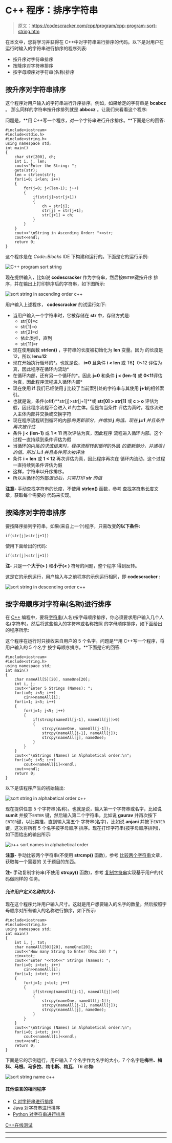 # C++ 程序：排序字符串

> 原文：<https://codescracker.com/cpp/program/cpp-program-sort-string.htm>

在本文中，您将学习并获得在 C++中对字符串进行排序的代码。以下是对用户在运行时输入的字符串进行排序的程序列表:

*   按升序对字符串排序
*   按降序对字符串排序
*   按字母顺序对字符串(名称)排序

## 按升序对字符串排序

这个程序对用户输入的字符串进行升序排序。例如，如果给定的字符串是 **bcabcz** 。 那么同样的字符串按升序排列就是 **abbccz** 。让我们来看看这个程序:

问题是，**用 C++写一个程序，对一个字符串进行升序排序。**下面是它的回答:

```
#include<iostream>
#include<stdio.h>
#include<string.h>
using namespace std;
int main()
{
    char str[200], ch;
    int i, j, len;
    cout<<"Enter the String: ";
    gets(str);
    len = strlen(str);
    for(i=0; i<len; i++)
    {
        for(j=0; j<(len-1); j++)
        {
            if(str[j]>str[j+1])
            {
                ch = str[j];
                str[j] = str[j+1];
                str[j+1] = ch;
            }
        }
    }
    cout<<"\nString in Ascending Order: "<<str;
    cout<<endl;
    return 0;
}
```

这个程序是在 *Code::Blocks* IDE 下构建和运行的。下面是它的运行示例:

![C++ program sort string](img/7c43da3778cd1d44775d2fa2aeafe0da.png)

现在提供输入，比如说 **codescracker** 作为字符串，然后按`ENTER`键按升序 排序，并在输出上打印排序后的字符串，如下图所示:

![sort string in ascending order c++](img/f773085250253eca25bb4f996d02ffd8.png)

用户输入上述程序， **codescracker** 的试运行如下:

*   当用户输入一个字符串时，它被存储在 **str** 中，存储方式是:
    *   str[0]=c
    *   str[1]=o
    *   str[2]=d
    *   依此类推，直到
    *   str[11]=r
*   现在使用函数 **strlen()** ，字符串的长度被初始化为 **len** 变量。因为 的长度是 12，所以 **len=12**
*   现在开始执行循环的*。也就是说， **i=0** 且条件 **i < len** 或 T6】0<12 评估为真，因此程序在循环内流动*
*   在循环内部，还有另一个循环的*。因此 **j=0** 和条件 **j < (len-1)** 或 **0<11**评估为真，因此程序流程进入循环内部*
*   现在使用 **if** 我们已经使用 **j** 比较了当前索引处的字符串与其使用 **j+1**的相邻索引。
*   也就是说，条件(of**if**)**str[j]>str[j+1]**或 **str[0] > str[1]** 或 **c > o** 评估为假，因此程序流程不会进入 **if** 的主体。但是每当条件 评估为真时，程序流进入主体内部并交换或交换字符
*   现在程序流程转到循环的内部*的更新部分，并增加 **j** 的值。现在 **j=1** 并且条件再次被评估*
*   条件 **j < (len-1)** 或 **1 < 11** 再次评估为真，因此程序 流程进入循环内部。这个过程一直持续到条件评估为假
*   当循环的内层*的求值结束时，程序流程转到循环*的外层 *的更新部分，并递增 **i** 的值。所以 **i=1** 并且条件再次被评估*
*   条件 **i < len** 或 **1 < 12** 再次评估为真，因此程序再次在 循环内流动。这个过程一直持续到条件评估为假
*   这样，字符串以升序排序。
*   所以从循环的外部*退出后，只需打印 **str** 的值*

**注意-** 手动查找字符串的长度，不使用 **strlen()** 函数，参考 [查找字符串长度](/cpp/program/cpp-program-find-length-of-string.htm)文章，获取每个需要的 代码来实现。

## 按降序对字符串排序

要按降序排列字符串，如果(来自上一个)程序，只需改变**的以下条件:**

```
if(str[j]>str[j+1])
```

使用下面给出的代码:

```
if(str[j]<str[j+1])
```

**注-** 只是一个**大于(> )** 和**小于(< )** 符号的问题，整个程序 得到反转。

这是它的示例运行，用户输入与之前程序的示例运行相同，即 **codescracker** :

![sort string in descending order c++](img/57b41c77cfd3709e402be6bbf1692206.png)

## 按字母顺序对字符串(名称)进行排序

在 [C++](/cpp/index.htm) 编程中，要将[字符串](/cpp/cpp-strings.htm)(人名)按字母顺序排序，你必须要求用户输入几个人名(字符串)。然后将这些输入的字符串或名称按照 的字母顺序排序，如下面给出的程序所示:

这个程序在运行时只接收来自用户的 5 个名字。问题是**用 C++写一个程序，将用户输入的 5 个名字 按字母顺序排序。**下面是它的回答:

```
#include<iostream>
#include<string.h>
using namespace std;
int main()
{
    char nameAll[5][20], nameOne[20];
    int i, j;
    cout<<"Enter 5 Strings (Names): ";
    for(i=0; i<5; i++)
        cin>>nameAll[i];
    for(i=1; i<5; i++)
    {
        for(j=1; j<5; j++)
        {
            if(strcmp(nameAll[j-1], nameAll[j])>0)
            {
                strcpy(nameOne, nameAll[j-1]);
                strcpy(nameAll[j-1], nameAll[j]);
                strcpy(nameAll[j], nameOne);
            }
        }
    }
    cout<<"\nStrings (Names) in Alphabetical order:\n";
    for(i=0; i<5; i++)
        cout<<nameAll[i]<<endl;
    cout<<endl;
    return 0;
}
```

以下是该程序产生的初始输出:

![sort string in alphabetical order c++](img/0400be29ffd2406eba7b95a1c4dcc519.png)

现在提供任意 5 个字符串(名称)。也就是说，输入第一个字符串或名字，比如说 **sumit** 并按下`ENTER` 键，然后输入第二个字符串，比如说 **gaurav** 并再次按下`ENTER`键，以此类推，直到输入第五个 字符串(名字)，比如说 **anjani** 并按下`ENTER`键，这次将所有 5 个名字按字母顺序 排序。现在打印字符串(按字母顺序排列)，如下面给出的输出所示:

![c++ sort names in alphabetical order](img/5d34d5c339f163da216d4c3bb3fba7d3.png)

**注意-** 手动比较两个字符串(不使用 **strcmp()** 函数)，参考 [比较两个字符串](/cpp/program/cpp-program-compare-two-string.htm)文章，获取每一个需要的 关于题目的东西。

**注-** 手动复制字符串(不使用 **strcpy()** 函数)，参考 [复制字符串](/cpp/program/cpp-program-copy-string.htm)实现基于用户的代码做同样的 任务。

#### 允许用户定义名称的大小

现在这个程序允许用户输入尺寸。这就是用户想要输入的名字的数量。然后按照字母顺序对所有输入的名称进行排序，如下所示:

```
#include<iostream>
#include<string.h>
using namespace std;
int main()
{
    int i, j, tot;
    char nameAll[50][20], nameOne[20];
    cout<<"How many String to Enter (Max.50) ? ";
    cin>>tot;
    cout<<"Enter "<<tot<<" Strings (Names): ";
    for(i=0; i<tot; i++)
        cin>>nameAll[i];
    for(i=1; i<tot; i++)
    {
        for(j=1; j<tot; j++)
        {
            if(strcmp(nameAll[j-1], nameAll[j])>0)
            {
                strcpy(nameOne, nameAll[j-1]);
                strcpy(nameAll[j-1], nameAll[j]);
                strcpy(nameAll[j], nameOne);
            }
        }
    }
    cout<<"\nStrings (Names) in Alphabetical order:\n";
    for(i=0; i<tot; i++)
        cout<<nameAll[i]<<endl;
    cout<<endl;
    return 0;
}
```

下面是它的示例运行，用户输入 7 个名字作为名字的大小，7 个名字是**梅兰、梅科、马根、马多拉、梅韦斯、梅瓦**、T6 和**梅**:

![sort string name c++](img/20542a2597b26d2f8292423c96adb43b.png)

#### 其他语言的相同程序

*   [C 对字符串进行排序](/c/program/c-program-sort-string.htm)
*   [Java 对字符串进行排序](/java/program/java-program-sort-string.htm)
*   [Python 对字符串进行排序](/python/program/python-program-sort-string-in-alphabetical-order.htm)

[C++在线测试](/exam/showtest.php?subid=3)

* * *

* * *